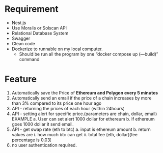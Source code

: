 # Requirement

- Nest.js
- Use Moralis or Solscan API
- Relational Database System
- Swagger
- Clean code
- Dockerize to runnable on my local computer.
  - Should be run all the program by one “docker compose up (—build)” command

# Feature

1. Automatically save the Price of **Ethereum and Polygon every 5 minutes**
2. Automatically send an email if the price of a chain increases by more than 3% compared to its price one hour ago
3. API - returning the prices of each hour (within 24hours)
4. API - setting alert for specific price.(parameters are chain, dollar, email)
   EXAMPLE
   a. User can set alert 1000 dollar for ethereum
   b. If ethereum goes 1000 dollar it send email.
5. API - get swap rate (eth to btc)
   a. input is ethereum amount
   b. return values are
   i. how much btc can get
   ii. total fee (eth, dollar)(fee percentage is 0.03)
6. no user authentication required.
